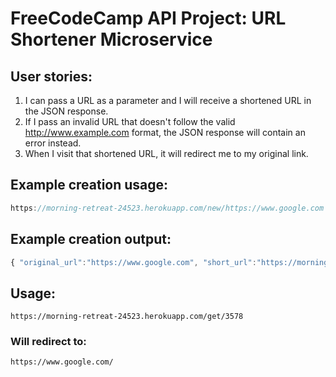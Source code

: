 # FreeCodeCamp API Project: URL Shortener Microservice
## User stories:
1. I can pass a URL as a parameter and I will receive a shortened URL in the JSON response.
2. If I pass an invalid URL that doesn't follow the valid http://www.example.com format, the JSON response will contain an error instead.
3. When I visit that shortened URL, it will redirect me to my original link.

## Example creation usage:

```js
https://morning-retreat-24523.herokuapp.com/new/https://www.google.com 
```

## Example creation output:

```js
{ "original_url":"https://www.google.com", "short_url":"https://morning-retreat-24523.herokuapp.com/get/3578" }
```

## Usage:

`https://morning-retreat-24523.herokuapp.com/get/3578`

### Will redirect to:

`https://www.google.com/`
